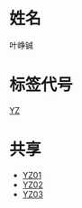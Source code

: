 # 姓名 #
叶峥铖

# 标签代号 #
[YZ](YZ.md)

# 共享 #
  * [YZ01](YZ01.md)
  * [YZ02](YZ02.md)
  * [YZ03](YZ03.md)